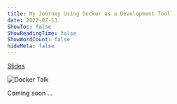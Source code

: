 ```yaml
---
title: My Journey Using Docker as a Development Tool
date: 2022-07-13
ShowToc: false
ShowReadingTime: false
ShowWordCount: false
hideMeta: false
---
```


[Slides](https://docker-as-a-dev-tool.haseebmajid.dev/)

![Docker Talk](/images/docker_talk.jpg)

Coming soon ...

